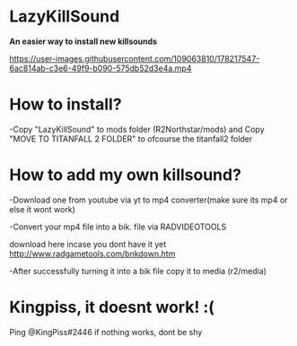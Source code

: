 # LazyKillSound
**An easier way to install new killsounds**






https://user-images.githubusercontent.com/109063810/178217547-6ac814ab-c3e6-49f9-b090-575db52d3e4a.mp4

# How to install?
-Copy "LazyKillSound" to mods folder (R2Northstar/mods) and Copy "MOVE TO TITANFALL 2 FOLDER" to ofcourse the titanfall2 folder


# How to add my own killsound?
-Download one from youtube via yt to mp4 converter(make sure its mp4 or else it wont work)  


-Convert your mp4 file into a bik. file via RADVIDEOTOOLS 

download here incase you dont have it yet http://www.radgametools.com/bnkdown.htm


-After successfully turning it into a bik file copy it to media (r2/media)



# Kingpiss, it doesnt work! :(
Ping @KingPiss#2446 if nothing works, dont be shy  

